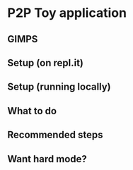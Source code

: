 # P2P Toy application

## GIMPS

## Setup (on repl.it)

## Setup (running locally)

## What to do

## Recommended steps

## Want hard mode?
